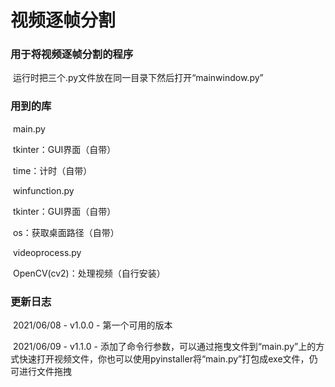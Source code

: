 # 视频逐帧分割

### 用于将视频逐帧分割的程序

​	运行时把三个.py文件放在同一目录下然后打开“mainwindow.py”

### 用到的库

​	main.py

​		tkinter：GUI界面（自带）

​		time：计时（自带）

​	winfunction.py

​		tkinter：GUI界面（自带）

​		os：获取桌面路径（自带）

​	videoprocess.py

​		OpenCV(cv2)：处理视频（自行安装）

### 更新日志

​	2021/06/08 - v1.0.0 - 第一个可用的版本

​	2021/06/09 - v1.1.0 - 添加了命令行参数，可以通过拖曳文件到“main.py”上的方式快速打开视频文件，你也可以使用pyinstaller将“main.py”打包成exe文件，仍可进行文件拖拽

​		